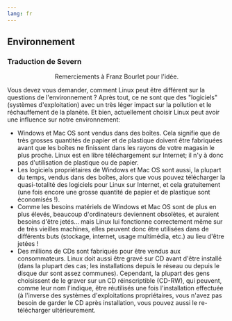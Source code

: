 ```yaml
---
lang: fr
---
```





<h2>Environnement</h2>

<h3>Traduction de Severn</h3>

<p align="center">Remerciements à Franz Bourlet pour l'idée.

Vous devez vous demander, comment Linux peut être différent sur la questions de l'environnement ? Après tout, ce ne sont que des
"logiciels" (systèmes d'exploitation) avec un très léger impact sur la pollution et le réchauffement de la planète. Et bien, actuellement choisir 
Linux peut avoir une influence sur notre environnement:

<ul>

<li>Windows et Mac OS sont vendus dans des boîtes. Cela signifie que de très grosses quantités de papier et de plastique doivent être fabriquées avant que les boîtes ne finissent dans les rayons de votre magasin le plus proche. Linux est en libre téléchargement sur Internet; il n'y à donc pas d'utilisation de plastique ou de papier.</li>

<li>Les logiciels propriétaires de Windows et Mac OS sont aussi, la plupart du temps, vendus dans des boîtes, alors que vous pouvez télécharger la quasi-totalité des logiciels pour Linux sur Internet, et cela gratuitement (une fois encore une grosse quantité de papier et de plastique sont économisés !).</li>

<li>Comme les besoins matériels de Windows et Mac OS sont de plus en plus élevés, beaucoup d'ordinateurs deviennent obsolètes, et auraient besoins d'être jetés… mais Linux lui fonctionne correctement même sur de très vieilles machines, elles peuvent donc être utilisées dans de différents buts (stockage, internet, usage multimédia, etc.) au lieu d'être jetées !</li>

<li>Des millions de CDs sont fabriqués pour être vendus aux consommateurs. Linux doit aussi être gravé sur CD avant d'être installé (dans la plupart des cas; les installations depuis le réseau ou depuis le disque dur sont assez communes). Cependant, la plupart des gens choisissent de le graver sur un CD réinscriptible (CD-RW), qui peuvent, comme leur nom l'indique, être réutilisés une fois l'installation effectuée (à l'inverse des systèmes d'exploitations propriétaires, vous n'avez pas besoin de garder le CD après installation, vous pouvez aussi le re-télécharger ultérieurement.</li>

</ul>




